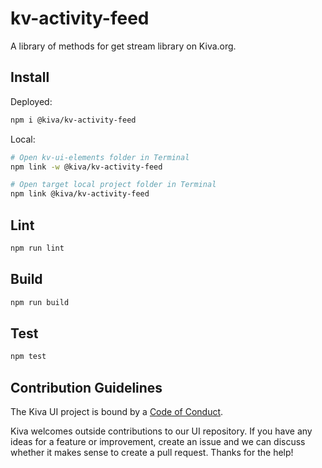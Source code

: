 # kv-activity-feed

A library of methods for get stream library on Kiva.org.

## Install

Deployed:

```bash
npm i @kiva/kv-activity-feed
```

Local:

```bash
# Open kv-ui-elements folder in Terminal
npm link -w @kiva/kv-activity-feed

# Open target local project folder in Terminal
npm link @kiva/kv-activity-feed
```

## Lint

```bash
npm run lint
```

## Build

```bash
npm run build
```

## Test

```bash
npm test
```

## Contribution Guidelines

The Kiva UI project is bound by a [Code of Conduct](https://github.com/kiva/ui/blob/master/code_of_conduct.md).

Kiva welcomes outside contributions to our UI repository. If you have any ideas for a feature or improvement, create an issue and we can discuss whether it makes sense to create a pull request. Thanks for the help!
